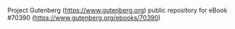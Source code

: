 Project Gutenberg (https://www.gutenberg.org) public repository for
eBook #70390 (https://www.gutenberg.org/ebooks/70390)
